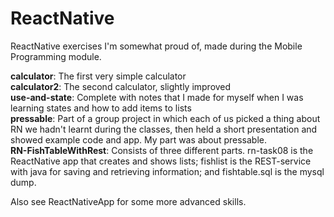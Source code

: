 # ReactNative

ReactNative exercises I'm somewhat proud of, made during the Mobile Programming module.
<p>
<b>calculator</b>: The first very simple calculator <br />
<b>calculator2</b>: The second calculator, slightly improved <br />
<b>use-and-state</b>: Complete with notes that I made for myself when I was learning states and how to add items to lists <br />
<b>pressable</b>: Part of a group project in which each of us picked a thing about RN we hadn't learnt during the classes, then held a short presentation and showed example code and app. My part was about pressable.<br />
<b>RN-FishTableWithRest</b>: Consists of three different parts. rn-task08 is the ReactNative app that creates and shows lists; fishlist is the REST-service with java for saving and retrieving information; and fishtable.sql is the mysql dump.</p>

<p>Also see ReactNativeApp for some more advanced skills.</p>
